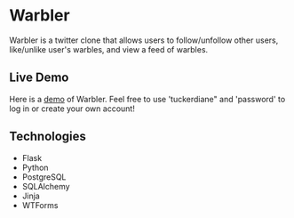 # Warbler

Warbler is a twitter clone that allows users to follow/unfollow other users, like/unlike user's warbles, and view a feed of warbles.

## Live Demo

Here is a [demo](https://warbling-warbler.onrender.com/) of Warbler. Feel free to use 'tuckerdiane" and 'password' to log in or create your own account!

## Technologies

* Flask
* Python
* PostgreSQL
* SQLAlchemy
* Jinja
* WTForms